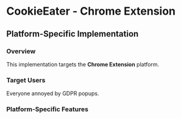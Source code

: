 # CookieEater - Chrome Extension

## Platform-Specific Implementation

### Overview
This implementation targets the **Chrome Extension** platform.

### Target Users
Everyone annoyed by GDPR popups.

### Platform-Specific Features
